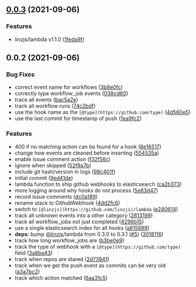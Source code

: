 <a name="0.0.3"></a>
## [0.0.3](https://github.com/linz/elasticsearch-github/compare/v0.0.2...v0.0.3) (2021-09-06)


### Features

* linzjs/lambda v1.1.0 ([1feda9f](https://github.com/linz/elasticsearch-github/commit/1feda9f))



<a name="0.0.2"></a>
## 0.0.2 (2021-09-06)


### Bug Fixes

* correct event name for workflows ([3b8e0fc](https://github.com/linz/elasticsearch-github/commit/3b8e0fc))
* correctly type workflow_job events ([038cd60](https://github.com/linz/elasticsearch-github/commit/038cd60))
* trace all events ([bac5a2e](https://github.com/linz/elasticsearch-github/commit/bac5a2e))
* track all workflow runs ([74c2bdf](https://github.com/linz/elasticsearch-github/commit/74c2bdf))
* use the hook name as the `[@type](https://github.com/type)` ([4d560e5](https://github.com/linz/elasticsearch-github/commit/4d560e5))
* use the last commit for timestamp of push ([1ea9fc2](https://github.com/linz/elasticsearch-github/commit/1ea9fc2))


### Features

* 400 if no matching action can be found for a hook ([8e16517](https://github.com/linz/elasticsearch-github/commit/8e16517))
* change how events are cleaned before inserting ([554535a](https://github.com/linz/elasticsearch-github/commit/554535a))
* enable issue comment action ([f32f56c](https://github.com/linz/elasticsearch-github/commit/f32f56c))
* ignore when skipped ([52f9a7b](https://github.com/linz/elasticsearch-github/commit/52f9a7b))
* include git hash/version in logs ([98c401f](https://github.com/linz/elasticsearch-github/commit/98c401f))
* initial commit ([9ed41de](https://github.com/linz/elasticsearch-github/commit/9ed41de))
* lambda function to ship github webhooks to elasticsearch ([ca2b373](https://github.com/linz/elasticsearch-github/commit/ca2b373))
* more logging around why hooks do not process ([5e83d47](https://github.com/linz/elasticsearch-github/commit/5e83d47))
* record issue comments ([dc0a189](https://github.com/linz/elasticsearch-github/commit/dc0a189))
* rename stack to GithubWebhook ([4dd2fc6](https://github.com/linz/elasticsearch-github/commit/4dd2fc6))
* switch to `[@linzjs](https://github.com/linzjs)/lambda` ([e240614](https://github.com/linz/elasticsearch-github/commit/e240614))
* track all unknown events into a other category ([2813199](https://github.com/linz/elasticsearch-github/commit/2813199))
* track all workflow_jobs not just completed ([4296b15](https://github.com/linz/elasticsearch-github/commit/4296b15))
* use a single elasticsearch index for all hooks ([a815699](https://github.com/linz/elasticsearch-github/commit/a815699))
* **deps:** bump [@linzjs](https://github.com/linzjs)/lambda from 0.3.0 to 0.3.1 ([#5](https://github.com/linz/elasticsearch-github/issues/5)) ([3018116](https://github.com/linz/elasticsearch-github/commit/3018116))
* track how long workflow_jobs are ([b3be0e9](https://github.com/linz/elasticsearch-github/commit/b3be0e9))
* track the type of webhook with a `[@type](https://github.com/type)` field ([3a8ba43](https://github.com/linz/elasticsearch-github/commit/3a8ba43))
* track when repos are stared ([2d73941](https://github.com/linz/elasticsearch-github/commit/2d73941))
* track when we get the push event as commits can be very old ([a3a7bc2](https://github.com/linz/elasticsearch-github/commit/a3a7bc2))
* track which action matched ([6aa31c5](https://github.com/linz/elasticsearch-github/commit/6aa31c5))



